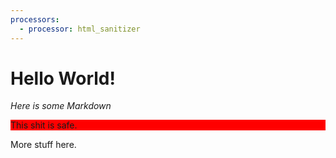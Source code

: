 ```yaml
---
processors:
  - processor: html_sanitizer
---
```


# Hello World!

<div class="hello">

*Here is some Markdown*

</div>

<style>
  background: blue
</style>
<div style="background: red">
  <p>This shit is safe.
  <script>alert("This shit is unsafe");</script>
</div>

More stuff here.